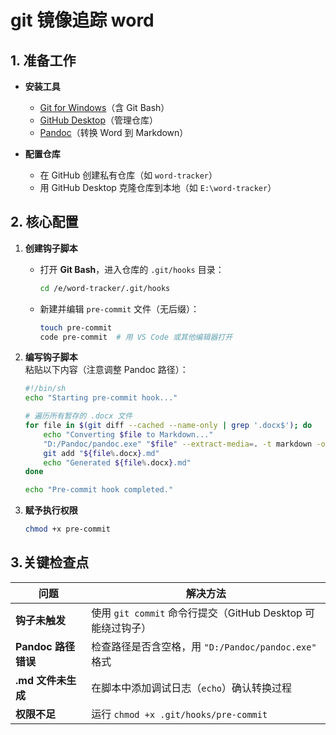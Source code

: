 # **git 镜像追踪 word**

## **1. 准备工作**
- **安装工具**  
  - [Git for Windows](https://git-scm.com/downloads)（含 Git Bash）  
  - [GitHub Desktop](https://desktop.github.com/)（管理仓库）  
  - [Pandoc](https://pandoc.org/installing.html)（转换 Word 到 Markdown）

- **配置仓库**  
  - 在 GitHub 创建私有仓库（如 `word-tracker`）  
  - 用 GitHub Desktop 克隆仓库到本地（如 `E:\word-tracker`）

## **2. 核心配置**
1. **创建钩子脚本**  
   
   - 打开 **Git Bash**，进入仓库的 `.git/hooks` 目录：
     ```bash
     cd /e/word-tracker/.git/hooks
     ```
   - 新建并编辑 `pre-commit` 文件（无后缀）：
     ```bash
     touch pre-commit
     code pre-commit  # 用 VS Code 或其他编辑器打开
     ```

2. **编写钩子脚本**  
   粘贴以下内容（注意调整 Pandoc 路径）：
   
   ```bash
   #!/bin/sh
   echo "Starting pre-commit hook..."
   
   # 遍历所有暂存的 .docx 文件
   for file in $(git diff --cached --name-only | grep '.docx$'); do
       echo "Converting $file to Markdown..."
       "D:/Pandoc/pandoc.exe" "$file" --extract-media=. -t markdown -o "${file%.docx}.md"
       git add "${file%.docx}.md"
       echo "Generated ${file%.docx}.md"
   done
   
   echo "Pre-commit hook completed."
   ```
   
3. **赋予执行权限**  
   ```bash
   chmod +x pre-commit
   ```

## **3.关键检查点**
| 问题                | 解决方法                                                     |
| ------------------- | ------------------------------------------------------------ |
| **钩子未触发**      | 使用 `git commit` 命令行提交（GitHub Desktop 可能绕过钩子）  |
| **Pandoc 路径错误** | 检查路径是否含空格，用 `"D:/Pandoc/pandoc.exe"` 格式 |
| **.md 文件未生成**  | 在脚本中添加调试日志（`echo`）确认转换过程                   |
| **权限不足**        | 运行 `chmod +x .git/hooks/pre-commit`                        |